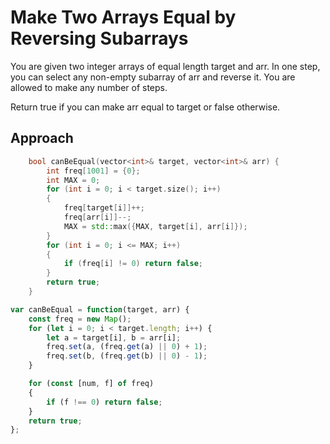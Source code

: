 # Make Two Arrays Equal by Reversing Subarrays

You are given two integer arrays of equal length target and arr. In one step, you can select any non-empty subarray of arr and reverse it. You are allowed to make any number of steps.

Return true if you can make arr equal to target or false otherwise.

## Approach 

``` C++
    bool canBeEqual(vector<int>& target, vector<int>& arr) {
        int freq[1001] = {0};
        int MAX = 0;
        for (int i = 0; i < target.size(); i++)
        {
            freq[target[i]]++;
            freq[arr[i]]--;
            MAX = std::max({MAX, target[i], arr[i]});
        }
        for (int i = 0; i <= MAX; i++)
        {
            if (freq[i] != 0) return false;
        }
        return true;
    }
```

``` JavaScript
var canBeEqual = function(target, arr) {
    const freq = new Map();
    for (let i = 0; i < target.length; i++) {
        let a = target[i], b = arr[i];
        freq.set(a, (freq.get(a) || 0) + 1);
        freq.set(b, (freq.get(b) || 0) - 1);
    }

    for (const [num, f] of freq)
    {
        if (f !== 0) return false;
    }
    return true;
};
```